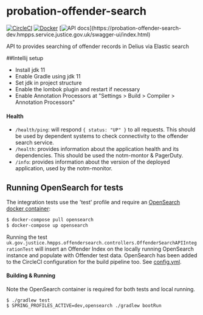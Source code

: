 # probation-offender-search

[![CircleCI](https://circleci.com/gh/ministryofjustice/probation-offender-search/tree/main.svg?style=svg)](https://circleci.com/gh/ministryofjustice/probation-offender-search)
[![Docker](https://quay.io/repository/hmpps/probation-offender-search/status)](https://quay.io/repository/hmpps/probation-offender-search/status)
[![API docs](https://img.shields.io/badge/API_docs_(needs_VPN)-view-85EA2D.svg?logo=swagger)](https://probation-offender-search-dev.hmpps.service.justice.gov.uk/swagger-ui/index.html)

API to provides searching of offender records in Delius via Elastic search

##Intellij setup

- Install jdk 11
- Enable Gradle using jdk 11
- Set jdk in project structure
- Enable the lombok plugin and restart if necessary
- Enable Annotation Processors at "Settings > Build > Compiler > Annotation Processors"

#### Health

- `/health/ping`: will respond `{ status: "UP" }` to all requests.  This should be used by dependent systems to check connectivity to the offender search service.
- `/health`: provides information about the application health and its dependencies.  This should be used the notm-montor & PagerDuty.
- `/info`: provides information about the version of the deployed application, used by the notm-monitor.

## Running OpenSearch for tests
The integration tests use the 'test' profile and require an [OpenSearch docker container](https://opensearch.org/docs/latest/install-and-configure/install-opensearch/docker/):
```bash
$ docker-compose pull opensearch
$ docker-compose up opensearch
```

Running the test `uk.gov.justice.hmpps.offendersearch.controllers.OffenderSearchAPIIntegrationTest` will insert an Offender Index on 
the locally running OpenSearch instance and populate with Offender test data. OpenSearch has been added to the CircleCI configuration for 
the build pipeline too. See [config.yml](./.circleci/config.yml).

#### Building & Running

Note the OpenSearch container is required for both tests and local running.

```$bash
$ ./gradlew test
$ SPRING_PROFILES_ACTIVE=dev,opensearch ./gradlew bootRun
```
